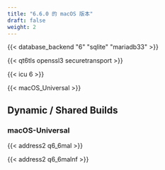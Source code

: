 ```yaml
---
title: "6.6.0 的 macOS 版本"
draft: false
weight: 2
---
```


{{< database_backend "6" "sqlite" "mariadb33" >}}

{{< qt6tls openssl3 securetransport >}}

{{< icu 6 >}}

{{< macOS_Universal >}}

## Dynamic / Shared Builds

### macOS-Universal

{{< address2 q6_6mal >}}

{{< address2 q6_6malnf >}}
